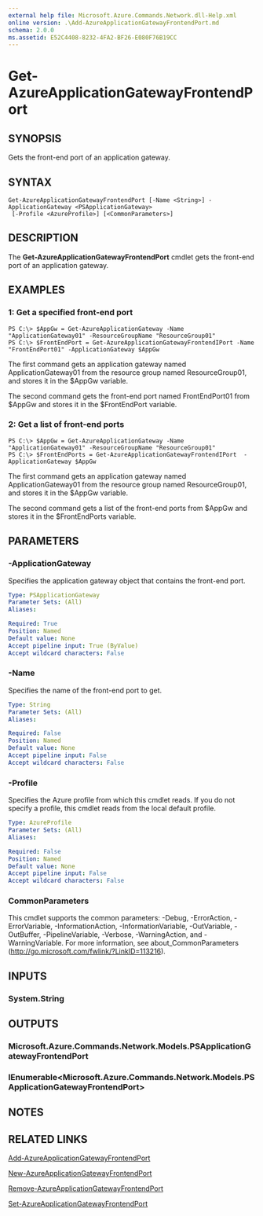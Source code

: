 ```yaml
---
external help file: Microsoft.Azure.Commands.Network.dll-Help.xml
online version: .\Add-AzureApplicationGatewayFrontendPort.md
schema: 2.0.0
ms.assetid: E52C4408-8232-4FA2-BF26-E080F76B19CC
---
```


# Get-AzureApplicationGatewayFrontendPort

## SYNOPSIS
Gets the front-end port of an application gateway.

## SYNTAX

```
Get-AzureApplicationGatewayFrontendPort [-Name <String>] -ApplicationGateway <PSApplicationGateway>
 [-Profile <AzureProfile>] [<CommonParameters>]
```

## DESCRIPTION
The **Get-AzureApplicationGatewayFrontendPort** cmdlet gets the front-end port of an application gateway.

## EXAMPLES

### 1: Get a specified front-end port
```
PS C:\> $AppGw = Get-AzureApplicationGateway -Name "ApplicationGateway01" -ResourceGroupName "ResourceGroup01"
PS C:\> $FrontEndPort = Get-AzureApplicationGatewayFrontendIPort -Name "FrontEndPort01" -ApplicationGateway $AppGw
```

The first command gets an application gateway named ApplicationGateway01 from the resource group named ResourceGroup01, and stores it in the $AppGw variable.

The second command gets the front-end port named FrontEndPort01 from $AppGw and stores it in the $FrontEndPort variable.

### 2: Get a list of front-end ports
```
PS C:\> $AppGw = Get-AzureApplicationGateway -Name "ApplicationGateway01" -ResourceGroupName "ResourceGroup01"
PS C:\> $FrontEndPorts = Get-AzureApplicationGatewayFrontendIPort  -ApplicationGateway $AppGw
```

The first command gets an application gateway named ApplicationGateway01 from the resource group named ResourceGroup01, and stores it in the $AppGw variable.

The second command gets a list of the front-end ports from $AppGw and stores it in the $FrontEndPorts variable.

## PARAMETERS

### -ApplicationGateway
Specifies the application gateway object that contains the front-end port.

```yaml
Type: PSApplicationGateway
Parameter Sets: (All)
Aliases: 

Required: True
Position: Named
Default value: None
Accept pipeline input: True (ByValue)
Accept wildcard characters: False
```

### -Name
Specifies the name of the front-end port to get.

```yaml
Type: String
Parameter Sets: (All)
Aliases: 

Required: False
Position: Named
Default value: None
Accept pipeline input: False
Accept wildcard characters: False
```

### -Profile
Specifies the Azure profile from which this cmdlet reads.
If you do not specify a profile, this cmdlet reads from the local default profile.

```yaml
Type: AzureProfile
Parameter Sets: (All)
Aliases: 

Required: False
Position: Named
Default value: None
Accept pipeline input: False
Accept wildcard characters: False
```

### CommonParameters
This cmdlet supports the common parameters: -Debug, -ErrorAction, -ErrorVariable, -InformationAction, -InformationVariable, -OutVariable, -OutBuffer, -PipelineVariable, -Verbose, -WarningAction, and -WarningVariable. For more information, see about_CommonParameters (http://go.microsoft.com/fwlink/?LinkID=113216).

## INPUTS

### System.String

## OUTPUTS

### Microsoft.Azure.Commands.Network.Models.PSApplicationGatewayFrontendPort

### IEnumerable<Microsoft.Azure.Commands.Network.Models.PSApplicationGatewayFrontendPort>

## NOTES

## RELATED LINKS

[Add-AzureApplicationGatewayFrontendPort](.\Add-AzureApplicationGatewayFrontendPort.md)

[New-AzureApplicationGatewayFrontendPort](.\New-AzureApplicationGatewayFrontendPort.md)

[Remove-AzureApplicationGatewayFrontendPort](.\Remove-AzureApplicationGatewayFrontendPort.md)

[Set-AzureApplicationGatewayFrontendPort](.\Set-AzureApplicationGatewayFrontendPort.md)


